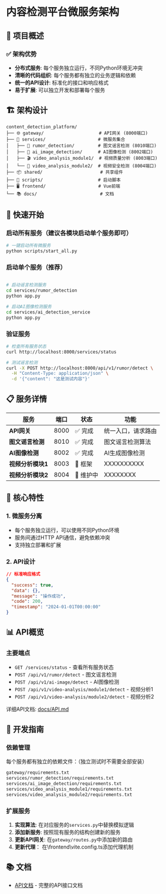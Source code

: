 # 内容检测平台微服务架构

## 🌟 项目概述

### ✅ 架构优势
- **分布式服务**: 每个服务独立运行，不同Python环境无冲突
- **清晰的代码组织**: 每个服务都有独立的业务逻辑和依赖
- **统一的API设计**: 标准化的接口和响应格式
- **易于扩展**: 可以独立开发和部署每个服务

## 🏗️ 架构设计

```
content_detection_platform/
├── 🌐 gateway/                     # API网关 (8000端口)
├── 🔧 services/                    # 微服务集合
│   ├── 📰 rumor_detection/         # 图文谣言检测 (8010端口)
│   ├── 🤖 ai_image_detection/      # AI图像检测 (8002端口)  
│   ├── 🎬 video_analysis_module1/  # 视频质量分析 (8003端口)
│   └── 🎯 video_analysis_module2/  # 视频安全检测 (8004端口)
├── 📦 shared/                      # 共享组件
├── 🚀 scripts/                     # 启动脚本
├── 🖥️ frontend/                    # Vue前端
└── 📚 docs/                        # 文档
```

## 🚀 快速开始

### 启动所有服务（建议各模块启动单个服务即可）
```bash
# 一键启动所有微服务
python scripts/start_all.py
```

### 启动单个服务（推荐）
```bash

# 启动谣言检测服务
cd services/rumor_detection
python app.py

# 启动AI图像检测服务
cd services/ai_detection_service
python app.py
```

### 验证服务
```bash
# 检查所有服务状态
curl http://localhost:8000/services/status

# 测试谣言检测
curl -X POST http://localhost:8000/api/v1/rumor/detect \
  -H "Content-Type: application/json" \
  -d '{"content": "这是测试内容"}'
```

## 📋 服务详情

| 服务 | 端口 | 状态 | 功能 |
|------|------|------|------|
| **API网关** | 8000 | ✅ 完成 | 统一入口，请求路由 |
| **图文谣言检测** | 8010 | ✅ 完成 | 图文谣言检测算法 |
| **AI图像检测** | 8002 | ✅ 完成 | AI生成图像检测 |
| **视频分析模块1** | 8003 | 🚧 框架 | XXXXXXXXXX |
| **视频分析模块2** | 8004 | 🔧 维护中 | XXXXXXXX |

## 🎯 核心特性

### 1. 微服务分离
- 每个服务独立运行，可以使用不同Python环境
- 服务间通过HTTP API通信，避免依赖冲突
- 支持独立部署和扩展

### 2. API设计
```json
// 标准响应格式
{
  "success": true,
  "data": {},
  "message": "操作成功", 
  "code": 200,
  "timestamp": "2024-01-01T00:00:00"
}
```

## 📊 API概览

### 主要端点
- `GET /services/status` - 查看所有服务状态
- `POST /api/v1/rumor/detect` - 图文谣言检测
- `POST /api/v1/ai-image/detect` - AI图像检测
- `POST /api/v1/video-analysis/module1/detect` - 视频分析1
- `POST /api/v1/video-analysis/module2/detect` - 视频分析2

详细API文档: [docs/API.md](docs/API.md)

## 🔧 开发指南

### 依赖管理
每个服务都有独立的依赖文件：（独立测试时不需要全部安装）
```bash
gateway/requirements.txt
services/rumor_detection/requirements.txt  
services/ai_image_detection/requirements.txt
services/video_analysis_module1/requirements.txt
services/video_analysis_module2/requirements.txt
```

### 扩展服务
1. **实现算法**: 在对应服务的`services.py`中替换模拟逻辑
2. **添加新服务**: 按照现有服务的结构创建新的服务
3. **更新API网关**: 在`gateway/routes.py`中添加新的路由
4. **更新代理**： 在\frontend\vite.config.ts添加代理机制


## 📚 文档
- [API文档](docs/API.md) - 完整的API接口文档